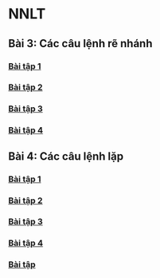 # NNLT
## Bài 3: Các câu lệnh rẽ nhánh
### [Bài tập 1](https://www.jdoodle.com/embed/v0/5GFX)
### [Bài tập 2](https://www.jdoodle.com/embed/v0/5GG8)
### [Bài tập 3](https://www.jdoodle.com/embed/v0/5GGc)
### [Bài tập 4](https://www.jdoodle.com/embed/v0/5GGe)

## Bài 4: Các câu lệnh lặp
### [Bài tập 1](https://www.jdoodle.com/embed/v0/5GGi)
### [Bài tập 2](https://www.jdoodle.com/embed/v0/5GGm)
### [Bài tập 3](https://www.jdoodle.com/embed/v0/5GGr)
### [Bài tập 4](https://www.jdoodle.com/embed/v0/5GGt)
### [Bài tập](https://www.jdoodle.com/embed/v0/5GGF)
